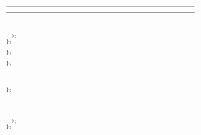 
________________________________________________________________________________
________________________________________________________________________________








```js



  );
};

```






```js
};
```


```js
};
```






```js



};
```







```sh
```



```js



  );
};

```



